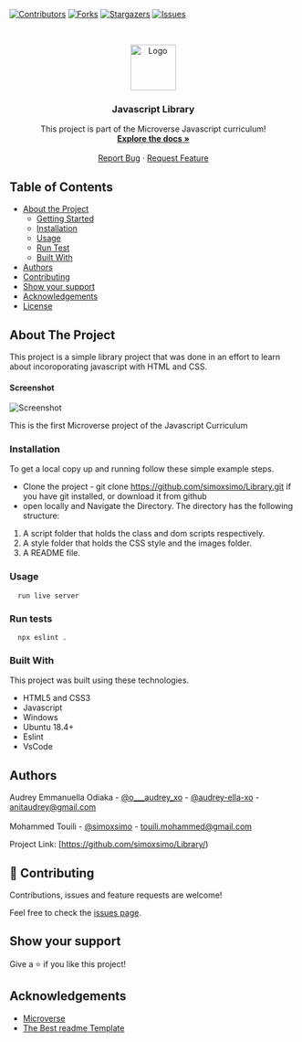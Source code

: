 <!--
*** Thanks for checking out this README Template. If you have a suggestion that would
*** make this better, please fork the repo and create a pull request or simply open
*** an issue with the tag "enhancement".
*** Thanks again! Now go create something AMAZING! :D
-->

<!-- PROJECT SHIELDS -->
<!--
*** I'm using markdown "reference style" links for readability.
*** Reference links are enclosed in brackets [ ] instead of parentheses ( ).
*** See the bottom of this document for the declaration of the reference variables
*** for contributors-url, forks-url, etc. This is an optional, concise syntax you may use.
*** https://www.markdownguide.org/basic-syntax/#reference-style-links
-->
[![Contributors][contributors-shield]][contributors-url]
[![Forks][forks-shield]][forks-url]
[![Stargazers][stars-shield]][stars-url]
[![Issues][issues-shield]][issues-url]

<!-- PROJECT LOGO -->
<br />
<p align="center">
  <a href="https://github.com/simoxsimo/Library">
    <img src="https://raw.githubusercontent.com/euqueme/toy-app/master/app/assets/images/mLogo.png" alt="Logo" width="80" height="80">
  </a>

  <h3 align="center">Javascript Library</h3>

  <p align="center">
    This project is part of the Microverse Javascript curriculum!
    <br />
    <a href="https://github.com/simoxsimo/Library"><strong>Explore the docs »</strong></a>
    <br />
    <br />
    <a href="https://github.com/simoxsimo/Library/issues">Report Bug</a>
    ·
    <a href="https://github.com/simoxsimo/Library/issues">Request Feature</a>
  </p>
</p>

<!-- TABLE OF CONTENTS -->
## Table of Contents

* [About the Project](#about-the-project)
  * [Getting Started](#getting-started)
  * [Installation](#installation)
  * [Usage](#usage)
  * [Run Test](#run-test)
  * [Built With](#built-with)
* [Authors](#authors)
* [Contributing](#contributing)
* [Show your support](#show-support)
* [Acknowledgements](#acknowledgements)
* [License](#license)

<!-- ABOUT THE PROJECT -->
## About The Project

This project is a simple library project that was done in an effort to learn about incoroporating javascript with HTML and CSS.

#### Screenshot
![Screenshot](https://i.imgur.com/4DnrZeT.png)

This is the first Microverse project of the Javascript Curriculum

### Installation

To get a local copy up and running follow these simple example steps.
* Clone the project - git clone https://github.com/simoxsimo/Library.git if you have git installed, or download it from github
* open locally and Navigate the Directory. The directory has the following structure:
 1. A script folder that holds the class and dom scripts respectively.
 2. A style folder that holds the CSS style and the images folder.
 3. A README file.

### Usage

```
  run live server
```

### Run tests

```
  npx eslint .
```

### Built With
This project was built using these technologies.
* HTML5 and CSS3
* Javascript
* Windows
* Ubuntu 18.4+
* Eslint
* VsCode

<!-- CONTACT -->
## Authors

Audrey Emmanuella Odiaka - [@o___audrey_xo](https://twitter.com/o___audrey_xo) - [@audrey-ella-xo](https://github.com/audrey-ella-xo) - anitaudrey@gmail.com
<br />
<br />
Mohammed Touili - [@simoxsimo](https://github.com/simoxsimo) - touili.mohammed@gmail.com

Project Link: [https://github.com/simoxsimo/Library/)

## 🤝 Contributing

Contributions, issues and feature requests are welcome!

Feel free to check the [issues page](issues/).

## Show your support

Give a ⭐️ if you like this project!

<!-- ACKNOWLEDGEMENTS -->
## Acknowledgements
* [Microverse](https://www.microverse.org/)
* [The Best readme Template](https://github.com/othneildrew/Best-README-Template)


<!-- MARKDOWN LINKS & IMAGES -->
<!-- https://www.markdownguide.org/basic-syntax/#reference-style-links -->
[contributors-shield]: https://img.shields.io/github/contributors/Audrey-Ella-xo/ror-social-scaffold.svg?style=flat-square
[contributors-url]: https://github.com/simoxsimo/Library/graphs/contributors
[forks-shield]: https://img.shields.io/github/forks/Audrey-Ella-xo/ror-social-scaffold.svg?style=flat-square
[forks-url]: https://github.com/simoxsimo/Library/network/members
[stars-shield]: https://img.shields.io/github/stars/Audrey-Ella-xo/ror-social-scaffold.svg?style=flat-square
[stars-url]: https://github.com/simoxsimo/Library/stargazers
[issues-shield]: https://img.shields.io/github/issues/Audrey-Ella-xo/ror-social-scaffold.svg?style=flat-square
[issues-url]: https://github.com/simoxsimo/Library/issues
[product-screenshot]: /app/assets/images/screenshot.png


